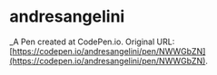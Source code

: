 # andresangelini
 _A Pen created at CodePen.io. Original URL: [https://codepen.io/andresangelini/pen/NWWGbZN](https://codepen.io/andresangelini/pen/NWWGbZN).

 